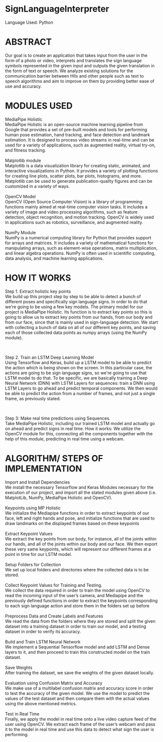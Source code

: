 # SignLanguageInterpreter

Language Used: Python

# ABSTRACT
Our goal is to create an application that takes input from the user in the form of a photo or video, interprets and translates the sign language symbols represented in the given input and outputs the given translation in the form of text or speech. We analyze existing solutions for the communication barrier between HIIs and other people such as text to speech algorithms and aim to improve on them by providing better ease of use and accuracy.


# MODULES USED
MediaPipe Holistic <br/>
MediaPipe Holistic is an open-source machine learning pipeline from Google that provides a set of pre-built models and tools for performing human pose estimation, hand tracking, and face detection and landmark estimation. It is designed to process video streams in real-time and can be used for a variety of applications, such as augmented reality, virtual try-on, and fitness tracking.
<br/><br/>Matplotlib module <br/>
Matplotlib is a data visualization library for creating static, animated, and interactive visualizations in Python. It provides a variety of plotting functions for creating line plots, scatter plots, bar plots, histograms, and more. Matplotlib can be used to generate publication-quality figures and can be customized in a variety of ways.
<br/><br/>OpenCV Model <br/>
OpenCV (Open Source Computer Vision) is a library of programming functions mainly aimed at real-time computer vision tasks. It includes a variety of image and video processing algorithms, such as feature detection, object recognition, and motion tracking. OpenCV is widely used in applications such as robotics, surveillance, and augmented reality.
<br/><br/>NumPy Module <br/>
NumPy is a numerical computing library for Python that provides support for arrays and matrices. It includes a variety of mathematical functions for manipulating arrays, such as element-wise operations, matrix multiplication, and linear algebra operations. NumPy is often used in scientific computing, data analysis, and machine learning applications.





# HOW IT WORKS
Step 1. Extract holistic key points <br/>
We build up this project step by step to be able to detect a bunch of different poses and specifically sign language signs. In order to do that we're going to be using a few key models. The primary model for our project is MediaPipe Holistic. Its function is to extract key points so this is going to allow us to extract key points from our hands, from our body and from our face, since that is mainly used in sign-language detection. 
We start with collecting a bunch of data on all of our different key points, and saving each of those collected data points as numpy arrays (using the NumPy module).

<br/><br/>Step 2. Train an LSTM Deep Learning Model <br/>
Using Tensorflow and Keras, build up a LSTM model to be able to predict the action which is being shown on the screen. In this particular case, the actions are going to be sign language signs, so we're going to use that LSTM model to do that. 
To be specific, we are basically training a Deep Neural Network (DNN) with LSTM Layers for sequences: train a DNN using LSTM Layers to go ahead and predict temporal components. We then would be able to predict the action from a number of frames, and not just a single frame, as previously stated.

<br/><br/>Step 3: Make real time predictions using Sequences. <br/>
Take MediaPipe Holistic, including our trained LSTM model and actually go on ahead and predict signs in real time. 
How it works: We utilize the OpenCV module for this, connecting all the components together with the help of this module, predicting in real time using a webcam. 

















# ALGORITHM/ STEPS OF IMPLEMENTATION
Import and Install Dependencies <br/>
We install the necessary Tensorflow and Keras Modules necessary for the execution of our project, and import all the stated modules given above (i.e. MatplotLib, NumPy, MediaPipe Holistic and OpenCV). 
<br/><br/>Keypoints using MP Holistic <br/>
We initialize the Mediapipe functions in order to extract keypoints of our face, left and right hands and pose, and initialize functions that are used to draw landmarks on the displayed frames based on these keypoints
<br/><br/>Extract Keypoint Values <br/>
We extract the key points from our body, for instance, all of the joints within our hands, and all of the joints within our body and our face. We then export these very same keypoints, which will represent our different frames at a point in time for our LSTM model. 
<br/><br/>Setup Folders for Collection <br/>
We set up local folders and directories where the collected data is to be stored.
<br/><br/>Collect Keypoint Values for Training and Testing. <br/>
We collect the data required in order to train the model using OpenCV to read the incoming input of the user’s camera, and Mediapipe and the previously defined functions in order to extract the keypoints corresponding to each sign language action and store them in the folders set up before
<br/><br/>Preprocess Data and Create Labels and Features <br/>
We read the data from the folders where they are stored and split the given dataset into a training dataset in order to train our model, and a testing dataset in order to verify its accuracy.
<br/><br/>Build and Train LSTM Neural Network <br/>
We implement a Sequential Tensorflow model and add LSTM and Dense layers to it, and then proceed to train this constructed model on the train dataset.
<br/><br/>Save Weights <br/>
After training the dataset, we save the weights of the given dataset locally.
<br/><br/>Evaluation using Confusion Matrix and Accuracy <br/>
We make use of a multilabel confusion matrix and accuracy score in order to test the accuracy of the given model. We use the model to predict the values of the test dataset and then compare them with the actual values using the above mentioned metrics.
<br/><br/>Test in Real Time <br/>
Finally, we apply the model in real time onto a live video capture feed of the user using OpenCV. We extract each frame of the user’s webcam and pass it to the model in real time and use this data to detect what sign the user is performing.

